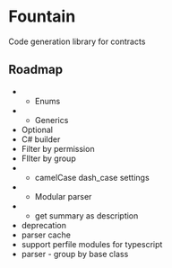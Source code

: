 # Fountain
Code generation library for contracts

## Roadmap
* + Enums
* + Generics
* Optional
* C# builder
* Filter by permission
* FIlter by group
* + camelCase dash_case settings
* + Modular parser
* - get summary as description
* deprecation
* parser cache
* support perfile modules for typescript
* parser - group by base class